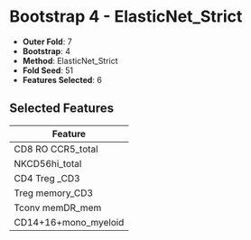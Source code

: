 # Bootstrap 4 - ElasticNet_Strict

- **Outer Fold**: 7
- **Bootstrap**: 4
- **Method**: ElasticNet_Strict
- **Fold Seed**: 51
- **Features Selected**: 6

## Selected Features

| Feature |
|---------|
| CD8 RO CCR5_total |
| NKCD56hi_total |
| CD4 Treg _CD3 |
| Treg memory_CD3 |
| Tconv memDR_mem |
| CD14+16+mono_myeloid |
